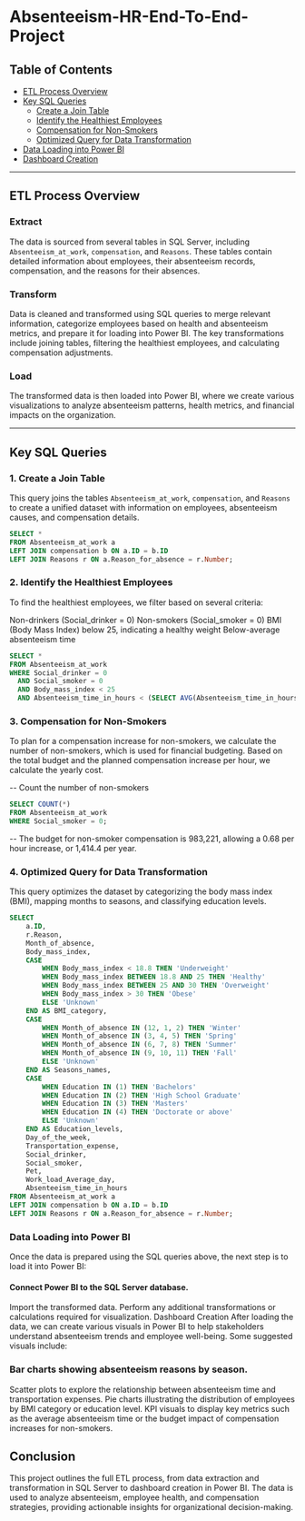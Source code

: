 # Absenteeism-HR-End-To-End-Project

## Table of Contents
- [ETL Process Overview](#etl-process-overview)
- [Key SQL Queries](#key-sql-queries)
  - [Create a Join Table](#create-a-join-table)
  - [Identify the Healthiest Employees](#identify-the-healthiest-employees)
  - [Compensation for Non-Smokers](#compensation-for-non-smokers)
  - [Optimized Query for Data Transformation](#optimized-query-for-data-transformation)
- [Data Loading into Power BI](#data-loading-into-power-bi)
- [Dashboard Creation](#dashboard-creation)

---

## ETL Process Overview

### Extract
The data is sourced from several tables in SQL Server, including `Absenteeism_at_work`, `compensation`, and `Reasons`. These tables contain detailed information about employees, their absenteeism records, compensation, and the reasons for their absences.

### Transform
Data is cleaned and transformed using SQL queries to merge relevant information, categorize employees based on health and absenteeism metrics, and prepare it for loading into Power BI. The key transformations include joining tables, filtering the healthiest employees, and calculating compensation adjustments.

### Load
The transformed data is then loaded into Power BI, where we create various visualizations to analyze absenteeism patterns, health metrics, and financial impacts on the organization.

---

## Key SQL Queries

### 1. Create a Join Table
This query joins the tables `Absenteeism_at_work`, `compensation`, and `Reasons` to create a unified dataset with information on employees, absenteeism causes, and compensation details.

```sql
SELECT * 
FROM Absenteeism_at_work a
LEFT JOIN compensation b ON a.ID = b.ID
LEFT JOIN Reasons r ON a.Reason_for_absence = r.Number;
```

### 2. Identify the Healthiest Employees
To find the healthiest employees, we filter based on several criteria:

Non-drinkers (Social_drinker = 0)
Non-smokers (Social_smoker = 0)
BMI (Body Mass Index) below 25, indicating a healthy weight
Below-average absenteeism time

```sql
SELECT * 
FROM Absenteeism_at_work
WHERE Social_drinker = 0 
  AND Social_smoker = 0
  AND Body_mass_index < 25
  AND Absenteeism_time_in_hours < (SELECT AVG(Absenteeism_time_in_hours) FROM Absenteeism_at_work);
```

### 3. Compensation for Non-Smokers
To plan for a compensation increase for non-smokers, we calculate the number of non-smokers, which is used for financial budgeting. Based on the total budget and the planned compensation increase per hour, we calculate the yearly cost.

-- Count the number of non-smokers
```sql
SELECT COUNT(*) 
FROM Absenteeism_at_work
WHERE Social_smoker = 0;
```

-- The budget for non-smoker compensation is 983,221, allowing a 0.68 per hour increase, or 1,414.4 per year.

### 4. Optimized Query for Data Transformation
This query optimizes the dataset by categorizing the body mass index (BMI), mapping months to seasons, and classifying education levels.

```sql
SELECT
    a.ID,
    r.Reason,
    Month_of_absence,
    Body_mass_index,
    CASE 
        WHEN Body_mass_index < 18.8 THEN 'Underweight'
        WHEN Body_mass_index BETWEEN 18.8 AND 25 THEN 'Healthy'
        WHEN Body_mass_index BETWEEN 25 AND 30 THEN 'Overweight'
        WHEN Body_mass_index > 30 THEN 'Obese'
        ELSE 'Unknown'
    END AS BMI_category,
    CASE 
        WHEN Month_of_absence IN (12, 1, 2) THEN 'Winter'
        WHEN Month_of_absence IN (3, 4, 5) THEN 'Spring'
        WHEN Month_of_absence IN (6, 7, 8) THEN 'Summer'
        WHEN Month_of_absence IN (9, 10, 11) THEN 'Fall'
        ELSE 'Unknown'
    END AS Seasons_names,
    CASE 
        WHEN Education IN (1) THEN 'Bachelors'
        WHEN Education IN (2) THEN 'High School Graduate'
        WHEN Education IN (3) THEN 'Masters'
        WHEN Education IN (4) THEN 'Doctorate or above'
        ELSE 'Unknown'
    END AS Education_levels,
    Day_of_the_week,
    Transportation_expense,
    Social_drinker,
    Social_smoker,
    Pet,
    Work_load_Average_day,
    Absenteeism_time_in_hours
FROM Absenteeism_at_work a
LEFT JOIN compensation b ON a.ID = b.ID
LEFT JOIN Reasons r ON a.Reason_for_absence = r.Number;
```

### Data Loading into Power BI
Once the data is prepared using the SQL queries above, the next step is to load it into Power BI:

#### Connect Power BI to the SQL Server database.
Import the transformed data.
Perform any additional transformations or calculations required for visualization.
Dashboard Creation
After loading the data, we can create various visuals in Power BI to help stakeholders understand absenteeism trends and employee well-being. Some suggested visuals include:

### Bar charts showing absenteeism reasons by season.
Scatter plots to explore the relationship between absenteeism time and transportation expenses.
Pie charts illustrating the distribution of employees by BMI category or education level.
KPI visuals to display key metrics such as the average absenteeism time or the budget impact of compensation increases for non-smokers.

## Conclusion
This project outlines the full ETL process, from data extraction and transformation in SQL Server to dashboard creation in Power BI. The data is used to analyze absenteeism, employee health, and compensation strategies, providing actionable insights for organizational decision-making.








